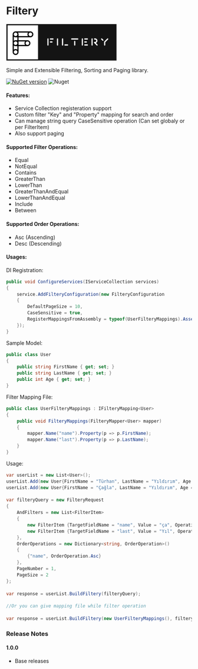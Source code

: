 #   **Filtery**

![alt tag](/img/filtery.png)  

Simple and Extensible Filtering, Sorting and Paging  library.

[![NuGet version](https://badge.fury.io/nu/Filtery.svg)](https://badge.fury.io/nu/Filtery)  ![Nuget](https://img.shields.io/nuget/dt/Filtery)

#### Features:
- Service Collection registeration support
- Custom filter "Key" and "Property" mapping for search and order
- Can manage string query CaseSensitive operation (Can set globaly or per FilterItem)
- Also support paging

#### Supported Filter Operations:
- Equal
- NotEqual
- Contains
- GreaterThan
- LowerThan
- GreaterThanAndEqual
- LowerThanAndEqual
- Include
- Between

#### Supported Order Operations:
- Asc (Ascending)
- Desc (Descending)

#### Usages:
DI Registration:

```cs
public void ConfigureServices(IServiceCollection services)
{
    service.AddFilteryConfiguration(new FilteryConfiguration
    {
        DefaultPageSize = 10,
        CaseSensitive = true,
        RegisterMappingsFromAssembly = typeof(UserFilteryMappings).Assembly
    });
}
```

Sample Model:

```cs
public class User
{
    public string FirstName { get; set; }
    public string LastName { get; set; }
    public int Age { get; set; }
}
```

Filter Mapping File:

```cs
public class UserFilteryMappings : IFilteryMapping<User>
{
    public void FilteryMappings(FilteryMapper<User> mapper)
    {
        mapper.Name("name").Property(p => p.FirstName);
        mapper.Name("last").Property(p => p.LastName);
    }
}
```

Usage:

```cs
var userList = new List<User>();
userList.Add(new User{FirstName = "Türhan", LastName = "Yıldırım", Age = 22});
userList.Add(new User{FirstName = "Çağla", LastName = "Yıldırım", Age = 18});

var filteryQuery = new FilteryRequest
{
    AndFilters = new List<FilterItem>
    {
        new FilterItem {TargetFieldName = "name", Value = "ça", Operation = FilterOperation.Contains, CaseSensitive = false},
        new FilterItem {TargetFieldName = "last", Value = "Yıl", Operation = FilterOperation.Contains}
    },
    OrderOperations = new Dictionary<string, OrderOperation>()
    {
        {"name", OrderOperation.Asc}
    },
    PageNumber = 1,
    PageSize = 2
};

var response = userList.BuildFiltery(filteryQuery);

//Or you can give mapping file while filter operation

var response = userList.BuildFiltery(new UserFilteryMappings(), filteryQuery);
```

### Release Notes

#### 1.0.0
* Base releases
